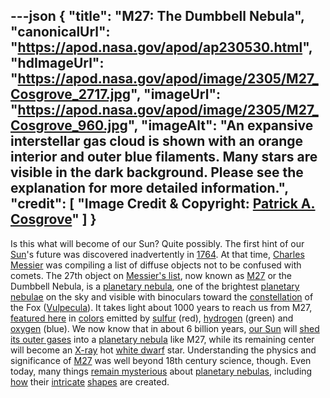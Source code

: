 ---json
{
  "title": "M27: The Dumbbell Nebula",
  "canonicalUrl": "https://apod.nasa.gov/apod/ap230530.html",
  "hdImageUrl": "https://apod.nasa.gov/apod/image/2305/M27_Cosgrove_2717.jpg",
  "imageUrl": "https://apod.nasa.gov/apod/image/2305/M27_Cosgrove_960.jpg",
  "imageAlt": "An expansive interstellar gas cloud is shown with an orange interior and outer blue filaments. Many stars are visible in the dark background. Please see the explanation for more detailed information.",
  "credit": [
    "Image Credit & Copyright: [Patrick A. Cosgrove](https://cosgrovescosmos.com/about)"
  ]
}
---

Is this what will become of our Sun? Quite possibly. The first hint of our [Sun](https://solarsystem.nasa.gov/solar-system/sun/overview/)'s future was discovered inadvertently in [1764](https://en.wikipedia.org/wiki/1764). At that time, [Charles Messier](https://en.wikipedia.org/wiki/Charles_Messier) was compiling a list of diffuse objects not to be confused with comets. The 27th object on [Messier's list](http://www.seasky.org/astronomy/astronomy-messier.html), now known as [M27](https://apod.nasa.gov/apod/ap080626.html) or the Dumbbell Nebula, is a [planetary nebula](https://apod.nasa.gov/apod/planetary_nebulae.html), one of the brightest [planetary nebulae](https://en.wikipedia.org/wiki/Planetary_nebula) on the sky and visible with binoculars toward the [constellation](https://spaceplace.nasa.gov/constellations/en/) of the Fox ([Vulpecula](https://en.wikipedia.org/wiki/Vulpecula)). It takes light about 1000 years to reach us from M27, [featured here](https://cosgrovescosmos.com/projects/m27-the-dumbbell-nebula-reprocess) in [colors](https://www.startools.org/modules/composite/usage/popular-coloring) emitted by [sulfur](https://youtu.be/mddfu3TXaRw) (red), [hydrogen](https://en.wikipedia.org/wiki/H-alpha) (green) and [oxygen](https://periodic.lanl.gov/8.shtml) (blue). We now know that in about 6 billion years, [our Sun](https://apod.nasa.gov/apod/ap180926.html) will [shed its outer gases](https://en.wikipedia.org/wiki/Sun#After_core_hydrogen_exhaustion) into a [planetary nebula](https://en.wikipedia.org/wiki/Planetary_nebula#Morphology) like M27, while its remaining center will become an [X-ray](https://science.nasa.gov/ems/11_xrays) hot [white dwarf](https://apod.nasa.gov/apod/ap000910.html) star. Understanding the physics and significance of [M27](https://apod.nasa.gov/apod/ap100826.html) was well beyond 18th century science, though. Even today, many things [remain mysterious](https://s-media-cache-ak0.pinimg.com/originals/70/ce/c3/70cec30919aefe50ada3bd8e0e6239e6.jpg) about [planetary nebulas](https://apod.nasa.gov/apod/ap230416.html), including [how](https://en.wikipedia.org/wiki/Planetary_nebula#Current_issues_in_planetary_nebula_studies) their [intricate](https://apod.nasa.gov/apod/ap210425.html) [shapes](https://apod.nasa.gov/apod/ap200721.html) are created.
